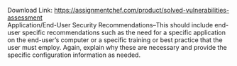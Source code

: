 Download Link: https://assignmentchef.com/product/solved-vulnerabilities-assessment
<br>
Application/End-User Security Recommendations–This should include end-user specific recommendations such as the need for a specific application on the end-user’s computer or a specific training or best practice that the user must employ. Again, explain why these are necessary and provide the specific configuration information as needed.
